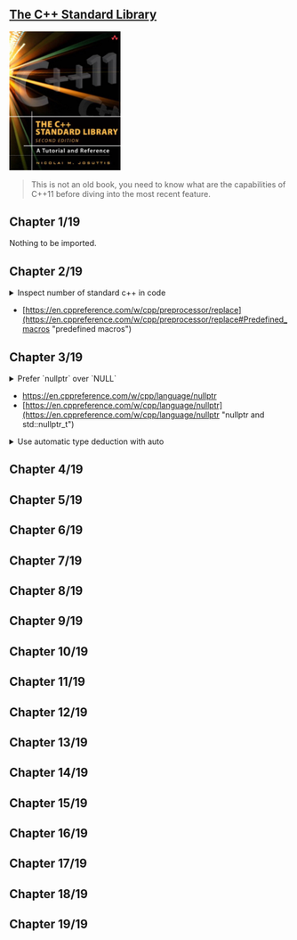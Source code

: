 ## [The C++ Standard Library](https://www.amazon.com/Standard-Library-Tutorial-Reference-2nd/dp/0321623215/ref=sr_1_1?crid=28YP859MQGBYP&keywords=9780321623218&qid=1661449744&sprefix=%2Caps%2C531&sr=8-1)
<img alt="9780321623218" src="../covers/9780321623218.jpg" width="200"/>

> This is not an old book, you need to know what are the capabilities
> of C++11 before diving into the most recent feature.

## Chapter 1/19

Nothing to be imported.

## Chapter 2/19

<details>
<summary>Inspect number of standard c++ in code</summary>

```cpp
#include <iostream>

int main()
{
    std::cout << "default compiler standard: " << __cplusplus << std::endl;
}
```
</details>

* [https://en.cppreference.com/w/cpp/preprocessor/replace](https://en.cppreference.com/w/cpp/preprocessor/replace#Predefined_macros "predefined macros")

## Chapter 3/19

<details>
<summary>Prefer `nullptr` over `NULL`</summary>

```cpp
int main()
{
    int *iptr = nullptr;
}
```
</details>

* https://en.cppreference.com/w/cpp/language/nullptr
* [https://en.cppreference.com/w/cpp/language/nullptr](https://en.cppreference.com/w/cpp/language/nullptr "nullptr and std::nullptr_t")

<details>
<summary>Use automatic type deduction with auto</summary>

```cpp
auto i = 42;
auto u = 42U;
auto l = 42L;
auto ul = 42UL;
auto ll = 42LL;
auto ull = 42ULL;
auto d = 42.0;
auto ld = 42.0L;
```
</details>

## Chapter 4/19
## Chapter 5/19
## Chapter 6/19
## Chapter 7/19
## Chapter 8/19
## Chapter 9/19
## Chapter 10/19
## Chapter 11/19
## Chapter 12/19
## Chapter 13/19
## Chapter 14/19
## Chapter 15/19
## Chapter 16/19
## Chapter 17/19
## Chapter 18/19
## Chapter 19/19
